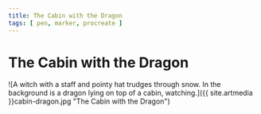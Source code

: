 ```yaml
---
title: The Cabin with the Dragon
tags: [ pen, marker, procreate ]
---
```

# The Cabin with the Dragon
![A witch with a staff and pointy hat trudges through snow. In the background is a dragon lying on top of a cabin, watching.]({{ site.artmedia }}cabin-dragon.jpg "The Cabin with the Dragon")
